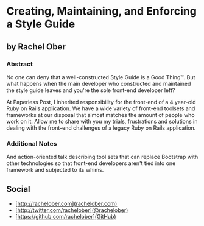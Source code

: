 # Creating, Maintaining, and Enforcing a Style Guide #

## by Rachel Ober ##

### Abstract ###


No one can deny that a well-constructed Style Guide is a Good Thing™. But what happens when the main developer who constructed and maintained the style guide leaves and you're the sole front-end developer left?

At Paperless Post, I inherited responsibility for the front-end of a 4 year-old Ruby on Rails application. We have a wide variety of front-end toolsets and frameworks at our disposal that almost matches the amount of people who work on it. Allow me to share with you my trials, frustrations and solutions in dealing with the front-end challenges of a legacy Ruby on Rails application.

### Additional Notes ###

And action-oriented talk describing tool sets that can replace Bootstrap with other technologies so that front-end developers aren't tied into one framework and subjected to its whims.

## Social ##

* [http://rachelober.com](rachelober.com)
* [http://twitter.com/rachelober](@rachelober)
* [https://github.com/rachelober](GitHub)